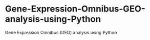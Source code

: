 # Gene-Expression-Omnibus-GEO-analysis-using-Python
Gene Expression Omnibus (GEO) analysis using Python
